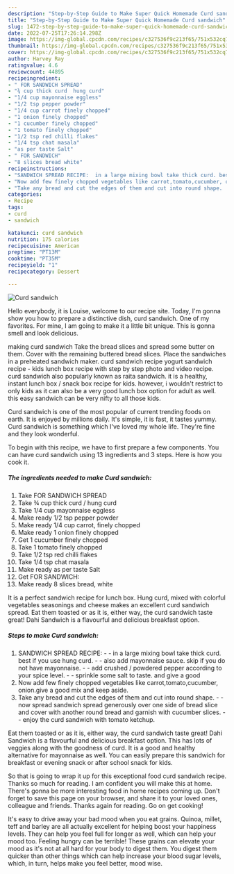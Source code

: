 ```yaml
---
description: "Step-by-Step Guide to Make Super Quick Homemade Curd sandwich"
title: "Step-by-Step Guide to Make Super Quick Homemade Curd sandwich"
slug: 1472-step-by-step-guide-to-make-super-quick-homemade-curd-sandwich
date: 2022-07-25T17:26:14.298Z
image: https://img-global.cpcdn.com/recipes/c327536f9c213f65/751x532cq70/curd-sandwich-recipe-main-photo.jpg
thumbnail: https://img-global.cpcdn.com/recipes/c327536f9c213f65/751x532cq70/curd-sandwich-recipe-main-photo.jpg
cover: https://img-global.cpcdn.com/recipes/c327536f9c213f65/751x532cq70/curd-sandwich-recipe-main-photo.jpg
author: Harvey Ray
ratingvalue: 4.6
reviewcount: 44895
recipeingredient:
- " FOR SANDWICH SPREAD"
- "¾ cup thick curd  hung curd"
- "1/4 cup mayonnaise eggless"
- "1/2 tsp pepper powder"
- "1/4 cup carrot finely chopped"
- "1 onion finely chopped"
- "1 cucumber finely chopped"
- "1 tomato finely chopped"
- "1/2 tsp red chilli flakes"
- "1/4 tsp chat masala"
- "as per taste Salt"
- " FOR SANDWICH"
- "8 slices bread white"
recipeinstructions:
- "SANDWICH SPREAD RECIPE:  in a large mixing bowl take thick curd. best if you use hung curd.  also add mayonnaise sauce. skip if you do not have mayonnaise.  add crushed / powdered pepper according to your spice level.  sprinkle some salt to taste. and give a good"
- "Now add few finely chopped vegetables like carrot,tomato,cucumber, onion.give a good mix and keep aside."
- "Take any bread and cut the edges of them and cut into round shape.   now spread sandwich spread generously over one side of bread slice and cover with another round bread and garnish with cucumber slices.   enjoy the curd sandwich with tomato ketchup."
categories:
- Recipe
tags:
- curd
- sandwich

katakunci: curd sandwich 
nutrition: 175 calories
recipecuisine: American
preptime: "PT13M"
cooktime: "PT35M"
recipeyield: "1"
recipecategory: Dessert

---
```



![Curd sandwich](https://img-global.cpcdn.com/recipes/c327536f9c213f65/751x532cq70/curd-sandwich-recipe-main-photo.jpg)

Hello everybody, it is Louise, welcome to our recipe site. Today, I'm gonna show you how to prepare a distinctive dish, curd sandwich. One of my favorites. For mine, I am going to make it a little bit unique. This is gonna smell and look delicious.

making curd sandwich Take the bread slices and spread some butter on them. Cover with the remaining buttered bread slices. Place the sandwiches in a preheated sandwich maker. curd sandwich recipe yogurt sandwich recipe - kids lunch box recipe with step by step photo and video recipe. curd sandwich also popularly known as raita sandwich. it is a healthy, instant lunch box / snack box recipe for kids. however, i wouldn&#39;t restrict to only kids as it can also be a very good lunch box option for adult as well. this easy sandwich can be very nifty to all those kids.

Curd sandwich is one of the most popular of current trending foods on earth. It is enjoyed by millions daily. It's simple, it is fast, it tastes yummy. Curd sandwich is something which I've loved my whole life. They're fine and they look wonderful.


To begin with this recipe, we have to first prepare a few components. You can have curd sandwich using 13 ingredients and 3 steps. Here is how you cook it.

<!--inarticleads1-->

##### The ingredients needed to make Curd sandwich:

1. Take  FOR SANDWICH SPREAD
1. Take ¾ cup thick curd / hung curd
1. Take 1/4 cup mayonnaise eggless
1. Make ready 1/2 tsp pepper powder
1. Make ready 1/4 cup carrot, finely chopped
1. Make ready 1 onion finely chopped
1. Get 1 cucumber finely chopped
1. Take 1 tomato finely chopped
1. Take 1/2 tsp red chilli flakes
1. Take 1/4 tsp chat masala
1. Make ready as per taste Salt
1. Get  FOR SANDWICH:
1. Make ready 8 slices bread, white


It is a perfect sandwich recipe for lunch box. Hung curd, mixed with colorful vegetables seasonings and cheese makes an excellent curd sandwich spread. Eat them toasted or as it is, either way, the curd sandwich taste great! Dahi Sandwich is a flavourful and delicious breakfast option. 

<!--inarticleads2-->

##### Steps to make Curd sandwich:

1. SANDWICH SPREAD RECIPE: -  - in a large mixing bowl take thick curd. best if you use hung curd. -  - also add mayonnaise sauce. skip if you do not have mayonnaise. -  - add crushed / powdered pepper according to your spice level. -  - sprinkle some salt to taste. and give a good
1. Now add few finely chopped vegetables like carrot,tomato,cucumber, onion.give a good mix and keep aside.
1. Take any bread and cut the edges of them and cut into round shape.  -  - now spread sandwich spread generously over one side of bread slice and cover with another round bread and garnish with cucumber slices.  -  - enjoy the curd sandwich with tomato ketchup.


Eat them toasted or as it is, either way, the curd sandwich taste great! Dahi Sandwich is a flavourful and delicious breakfast option. This has lots of veggies along with the goodness of curd. It is a good and healthy alternative for mayonnaise as well. You can easily prepare this sandwich for breakfast or evening snack or after school snack for kids. 

So that is going to wrap it up for this exceptional food curd sandwich recipe. Thanks so much for reading. I am confident you will make this at home. There's gonna be more interesting food in home recipes coming up. Don't forget to save this page on your browser, and share it to your loved ones, colleague and friends. Thanks again for reading. Go on get cooking!

It's easy to drive away your bad mood when you eat grains. Quinoa, millet, teff and barley are all actually excellent for helping boost your happiness levels. They can help you feel full for longer as well, which can help your mood too. Feeling hungry can be terrible! These grains can elevate your mood as it's not at all hard for your body to digest them. You digest them quicker than other things which can help increase your blood sugar levels, which, in turn, helps make you feel better, mood wise.
